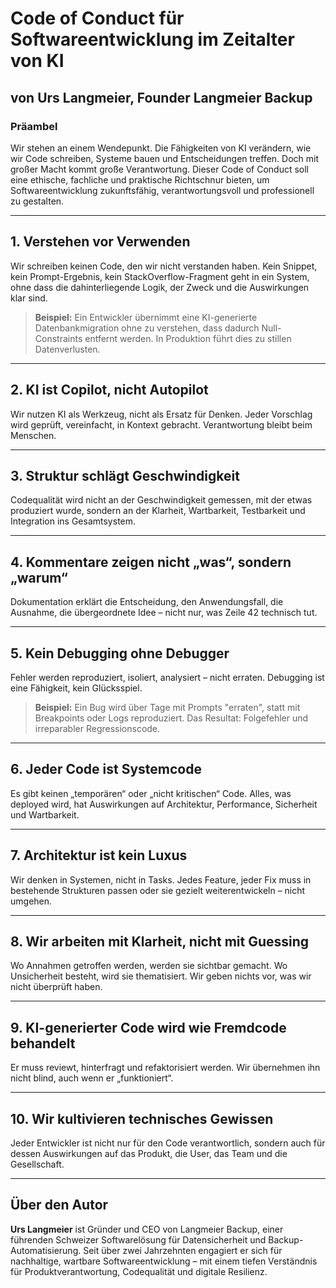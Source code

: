 # Code of Conduct für Softwareentwicklung im Zeitalter von KI

## von Urs Langmeier, Founder Langmeier Backup

### Präambel

Wir stehen an einem Wendepunkt. Die Fähigkeiten von KI verändern, wie wir Code schreiben, Systeme bauen und Entscheidungen treffen. Doch mit großer Macht kommt große Verantwortung. Dieser Code of Conduct soll eine ethische, fachliche und praktische Richtschnur bieten, um Softwareentwicklung zukunftsfähig, verantwortungsvoll und professionell zu gestalten.

---

## 1. Verstehen vor Verwenden

Wir schreiben keinen Code, den wir nicht verstanden haben. Kein Snippet, kein Prompt-Ergebnis, kein StackOverflow-Fragment geht in ein System, ohne dass die dahinterliegende Logik, der Zweck und die Auswirkungen klar sind.

> **Beispiel:** Ein Entwickler übernimmt eine KI-generierte Datenbankmigration ohne zu verstehen, dass dadurch Null-Constraints entfernt werden. In Produktion führt dies zu stillen Datenverlusten.

---

## 2. KI ist Copilot, nicht Autopilot

Wir nutzen KI als Werkzeug, nicht als Ersatz für Denken. Jeder Vorschlag wird geprüft, vereinfacht, in Kontext gebracht. Verantwortung bleibt beim Menschen.

---

## 3. Struktur schlägt Geschwindigkeit

Codequalität wird nicht an der Geschwindigkeit gemessen, mit der etwas produziert wurde, sondern an der Klarheit, Wartbarkeit, Testbarkeit und Integration ins Gesamtsystem.

---

## 4. Kommentare zeigen nicht „was“, sondern „warum“

Dokumentation erklärt die Entscheidung, den Anwendungsfall, die Ausnahme, die übergeordnete Idee – nicht nur, was Zeile 42 technisch tut.

---

## 5. Kein Debugging ohne Debugger

Fehler werden reproduziert, isoliert, analysiert – nicht erraten. Debugging ist eine Fähigkeit, kein Glücksspiel.

> **Beispiel:** Ein Bug wird über Tage mit Prompts "erraten", statt mit Breakpoints oder Logs reproduziert. Das Resultat: Folgefehler und irreparabler Regressionscode.

---

## 6. Jeder Code ist Systemcode

Es gibt keinen „temporären“ oder „nicht kritischen“ Code. Alles, was deployed wird, hat Auswirkungen auf Architektur, Performance, Sicherheit und Wartbarkeit.

---

## 7. Architektur ist kein Luxus

Wir denken in Systemen, nicht in Tasks. Jedes Feature, jeder Fix muss in bestehende Strukturen passen oder sie gezielt weiterentwickeln – nicht umgehen.

---

## 8. Wir arbeiten mit Klarheit, nicht mit Guessing

Wo Annahmen getroffen werden, werden sie sichtbar gemacht. Wo Unsicherheit besteht, wird sie thematisiert. Wir geben nichts vor, was wir nicht überprüft haben.

---

## 9. KI-generierter Code wird wie Fremdcode behandelt

Er muss reviewt, hinterfragt und refaktorisiert werden. Wir übernehmen ihn nicht blind, auch wenn er „funktioniert“.

---

## 10. Wir kultivieren technisches Gewissen

Jeder Entwickler ist nicht nur für den Code verantwortlich, sondern auch für dessen Auswirkungen auf das Produkt, die User, das Team und die Gesellschaft.

---

## Über den Autor

**Urs Langmeier** ist Gründer und CEO von Langmeier Backup, einer führenden Schweizer Softwarelösung für Datensicherheit und Backup-Automatisierung. Seit über zwei Jahrzehnten engagiert er sich für nachhaltige, wartbare Softwareentwicklung – mit einem tiefen Verständnis für Produktverantwortung, Codequalität und digitale Resilienz.
